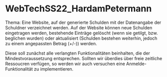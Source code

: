# WebTechSS22_HardamPetermann
Thema: Eine Website, auf der generierte Schulden mit der Datenangabe der Schuldner verzeichnet werden.
Auf der Website können neue Schulden eingetragen werden, bestehende Einträge gelöscht (wenn sie getilgt, bzw. beglichen wurden)
oder aktualisiert (Schulden bestehen weiterhin, jedoch zu einem angepassten Betrag (+/-)) werden.

Diese soll zunächst alle verlangten Funktionalitäten beinhalten, die der Mindestvoraussetzung entsprechen.
Sollten wir überdies über freie zeitliche Ressoucren verfügen, so werden wir auch versuchen eine Anmelde-Funktionalität
zu implementieren.